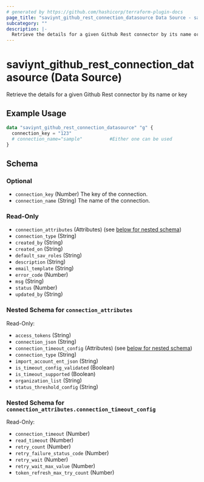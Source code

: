 ```yaml
---
# generated by https://github.com/hashicorp/terraform-plugin-docs
page_title: "saviynt_github_rest_connection_datasource Data Source - saviynt"
subcategory: ""
description: |-
  Retrieve the details for a given Github Rest connector by its name or key
---
```


# saviynt_github_rest_connection_datasource (Data Source)

Retrieve the details for a given Github Rest connector by its name or key

## Example Usage

```terraform
data "saviynt_github_rest_connection_datasource" "g" {
  connection_key = "123"
  # connection_name="sample"          #Either one can be used
}
```

<!-- schema generated by tfplugindocs -->
## Schema

### Optional

- `connection_key` (Number) The key of the connection.
- `connection_name` (String) The name of the connection.

### Read-Only

- `connection_attributes` (Attributes) (see [below for nested schema](#nestedatt--connection_attributes))
- `connection_type` (String)
- `created_by` (String)
- `created_on` (String)
- `default_sav_roles` (String)
- `description` (String)
- `email_template` (String)
- `error_code` (Number)
- `msg` (String)
- `status` (Number)
- `updated_by` (String)

<a id="nestedatt--connection_attributes"></a>
### Nested Schema for `connection_attributes`

Read-Only:

- `access_tokens` (String)
- `connection_json` (String)
- `connection_timeout_config` (Attributes) (see [below for nested schema](#nestedatt--connection_attributes--connection_timeout_config))
- `connection_type` (String)
- `import_account_ent_json` (String)
- `is_timeout_config_validated` (Boolean)
- `is_timeout_supported` (Boolean)
- `organization_list` (String)
- `status_threshold_config` (String)

<a id="nestedatt--connection_attributes--connection_timeout_config"></a>
### Nested Schema for `connection_attributes.connection_timeout_config`

Read-Only:

- `connection_timeout` (Number)
- `read_timeout` (Number)
- `retry_count` (Number)
- `retry_failure_status_code` (Number)
- `retry_wait` (Number)
- `retry_wait_max_value` (Number)
- `token_refresh_max_try_count` (Number)
